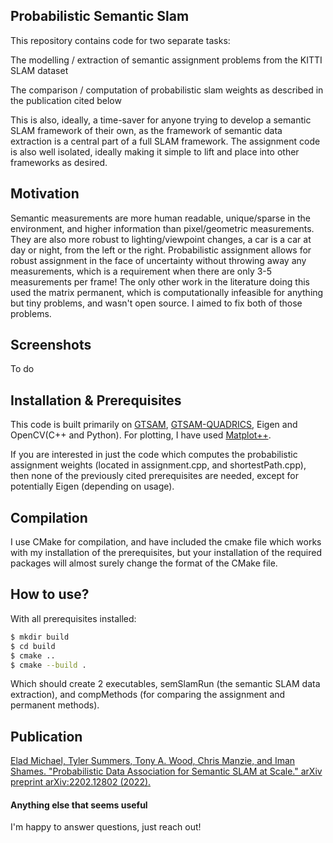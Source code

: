 ## Probabilistic Semantic Slam
This repository contains code for two separate tasks:

  The modelling / extraction of semantic assignment problems from the KITTI SLAM dataset

  The comparison / computation of probabilistic slam weights as described in the publication cited below
  
This is also, ideally, a time-saver for anyone trying to develop a semantic SLAM framework of their own, as the framework of semantic data extraction is a central part of a full SLAM framework. The assignment code is also well isolated, ideally making it simple to lift and place into other frameworks as desired. 

## Motivation
Semantic measurements are more human readable, unique/sparse in the environment, and higher information than pixel/geometric measurements. They are also more robust to lighting/viewpoint changes, a car is a car at day or night, from the left or the right. Probabilistic assignment allows for robust assignment in the face of uncertainty without throwing away any measurements, which is a requirement when there are only 3-5 measurements per frame! The only other work in the literature doing this used the matrix permanent, which is computationally infeasible for anything but tiny problems, and wasn't open source. I aimed to fix both of those problems.

## Screenshots
To do

## Installation & Prerequisites
This code is built primarily on [GTSAM](https://github.com/borglab/gtsam), [GTSAM-QUADRICS](https://github.com/best-of-acrv/gtsam-quadrics), Eigen and OpenCV(C++ and Python). For plotting, I have used [Matplot++](https://alandefreitas.github.io/matplotplusplus/). 

If you are interested in just the code which computes the probabilistic assignment weights (located in assignment.cpp, and shortestPath.cpp), then none of the previously cited prerequisites are needed, except for potentially Eigen (depending on usage).

## Compilation
I use CMake for compilation, and have included the cmake file which works with my installation of the prerequisites, but your installation of the required packages will almost surely change the format of the CMake file. 

## How to use?
With all prerequisites installed:

```sh
$ mkdir build
$ cd build
$ cmake ..
$ cmake --build .
```

Which should create 2 executables, semSlamRun (the semantic SLAM data extraction), and compMethods (for comparing the assignment and permanent methods). 

## Publication
[Elad Michael, Tyler Summers, Tony A. Wood, Chris Manzie, and Iman Shames. "Probabilistic Data Association for Semantic SLAM at Scale." arXiv preprint arXiv:2202.12802 (2022).](https://arxiv.org/pdf/2202.12802.pdf)

#### Anything else that seems useful
I'm happy to answer questions, just reach out!
